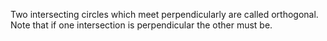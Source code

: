 Two intersecting circles which meet perpendicularly are called
orthogonal. Note that if one intersection is perpendicular the other
must be.
